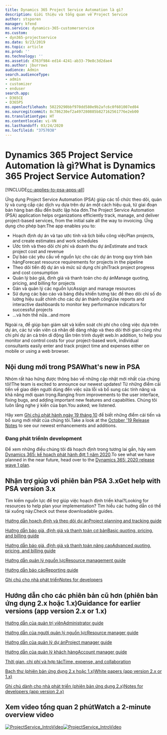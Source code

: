 ```yaml
---
title: Dynamics 365 Project Service Automation là gì?
description: Giới thiệu và tổng quan về Project Service
author: stsporen
manager: kfend
ms.service: dynamics-365-customerservice
ms.custom:
- dyn365-projectservice
ms.date: 9/23/2019
ms.topic: article
ms.prod: ''
ms.technology: ''
ms.assetid: d763f984-ed14-4241-ab33-79e8c3d2dae4
ms.author: jburrows
audience: Admin
search.audienceType:
- admin
- customizer
- enduser
search.app:
- D365CE
- D365PS
ms.openlocfilehash: 50229290bbf970dd580e9b2afc6c0f601007ed04
ms.sourcegitcommit: 8c786230ef2a497280885b827162561776e2eb00
ms.translationtype: HT
ms.contentlocale: vi-VN
ms.lasthandoff: 03/24/2020
ms.locfileid: "3757038"
---
```

# <a name="what-is-dynamics-365-project-service-automation"></a><span data-ttu-id="b5426-103">Dynamics 365 Project Service Automation là gì?</span><span class="sxs-lookup"><span data-stu-id="b5426-103">What is Dynamics 365 Project Service Automation?</span></span>

[!INCLUDE[cc-applies-to-psa-apps-all](../includes/cc-applies-to-psa-apps-all.md)]

<span data-ttu-id="b5426-104">Ứng dụng Project Service Automation (PSA) giúp các tổ chức theo dõi, quản lý và cung cấp các dịch vụ dựa trên dự án một cách hiệu quả, từ giai đoạn bán hàng ban đầu đến bước lập hóa đơn.</span><span class="sxs-lookup"><span data-stu-id="b5426-104">The Project Service Automation (PSA) application helps organizations efficiently track, manage, and deliver project-based services, from the initial sale all the way to invoicing.</span></span> <span data-ttu-id="b5426-105">Ứng dụng cho phép bạn:</span><span class="sxs-lookup"><span data-stu-id="b5426-105">The app enables you to:</span></span>

- <span data-ttu-id="b5426-106">Hoạch định dự án và tạo ước tính và lịch biểu công việc</span><span class="sxs-lookup"><span data-stu-id="b5426-106">Plan projects, and create estimates and work schedules</span></span>
- <span data-ttu-id="b5426-107">Ước tính và theo dõi chi phí và doanh thu dự án</span><span class="sxs-lookup"><span data-stu-id="b5426-107">Estimate and track project cost and revenue</span></span>
- <span data-ttu-id="b5426-108">Dự báo các yêu cầu về nguồn lực cho các dự án trong quy trình bán hàng</span><span class="sxs-lookup"><span data-stu-id="b5426-108">Forecast resource requirements for projects in the pipeline</span></span>
- <span data-ttu-id="b5426-109">Theo dõi tiến độ dự án và mức sử dụng chi phí</span><span class="sxs-lookup"><span data-stu-id="b5426-109">Track project progress and cost consumption</span></span>
- <span data-ttu-id="b5426-110">Quản lý báo giá, định giá và thanh toán cho dự án</span><span class="sxs-lookup"><span data-stu-id="b5426-110">Manage quoting, pricing, and billing for projects</span></span>
- <span data-ttu-id="b5426-111">Gán và quản lý các nguồn lực</span><span class="sxs-lookup"><span data-stu-id="b5426-111">Assign and manage resources</span></span>
- <span data-ttu-id="b5426-112">Sử dụng các báo cáo và bảng điều khiển tương tác để theo dõi chỉ số đo lường hiệu suất chính cho các dự án thành công</span><span class="sxs-lookup"><span data-stu-id="b5426-112">Use reports and interactive dashboards to monitor key performance indicators for successful projects</span></span>
- <span data-ttu-id="b5426-113">...và hơn thế nữa</span><span class="sxs-lookup"><span data-stu-id="b5426-113">...and more</span></span>

<span data-ttu-id="b5426-114">Ngoài ra, để giúp bạn giám sát và kiểm soát chi phí cho công việc dựa trên dự án, các tư vấn viên cá nhân dễ dàng nhập và theo dõi thời gian cũng như chi phí dự án cả trên di động lẫn trên trình duyệt web.</span><span class="sxs-lookup"><span data-stu-id="b5426-114">In addition, to help you monitor and control costs for your project-based work, individual consultants easily enter and track project time and expenses either on mobile or using a web browser.</span></span>

## <a name="whats-new-in-psa"></a><span data-ttu-id="b5426-115">Nội dung mới trong PSA</span><span class="sxs-lookup"><span data-stu-id="b5426-115">What's new in PSA</span></span>
<span data-ttu-id="b5426-116">Nhóm rất hào hứng được thông báo về những cập nhật mới nhất của chúng tôi!</span><span class="sxs-lookup"><span data-stu-id="b5426-116">The team is excited to announce our newest updates!</span></span> <span data-ttu-id="b5426-117">Từ những điểm cải tiến về giao diện người dùng đến việc sửa lỗi và bổ sung các tính năng và khả năng mới quan trọng.</span><span class="sxs-lookup"><span data-stu-id="b5426-117">Ranging from improvements to the user interface, fixing bugs, and adding important new features and capabilties.</span></span> <span data-ttu-id="b5426-118">Chúng tôi luôn lắng nghe ý kiến của bạn.</span><span class="sxs-lookup"><span data-stu-id="b5426-118">You asked; we listened.</span></span>

<span data-ttu-id="b5426-119">Hãy xem [Ghi chú phát hành ngày 19 tháng 10](https://docs.microsoft.com/dynamics365-release-plan/2019wave2/index) để biết những điểm cải tiến và bổ sung mới nhất của chúng tôi.</span><span class="sxs-lookup"><span data-stu-id="b5426-119">Take a look at the [October '19 Release Notes](https://docs.microsoft.com/dynamics365-release-plan/2019wave2/index) to see our newest enhancements and additions.</span></span>

### <a name="in-development"></a><span data-ttu-id="b5426-120">Đang phát triển</span><span class="sxs-lookup"><span data-stu-id="b5426-120">In development</span></span>
<span data-ttu-id="b5426-121">Để xem những điều chúng tôi đã hoạch định trong tương lai gần, hãy xem [Dynamics 365: kế hoạch phát hành đợt 1 năm 2020](https://docs.microsoft.com/dynamics365-release-plan/2020wave1/index).</span><span class="sxs-lookup"><span data-stu-id="b5426-121">To see what we have planned in the near future, head over to the [Dynamics 365: 2020 release wave 1 plan](https://docs.microsoft.com/dynamics365-release-plan/2020wave1/index).</span></span>

## <a name="get-help-with-psa-version-3x"></a><span data-ttu-id="b5426-122">Nhận trợ giúp với phiên bản PSA 3.x</span><span class="sxs-lookup"><span data-stu-id="b5426-122">Get help with PSA version 3.x</span></span>
<span data-ttu-id="b5426-123">Tìm kiếm nguồn lực để trợ giúp việc hoạch định triển khai?</span><span class="sxs-lookup"><span data-stu-id="b5426-123">Looking for resources to help plan your implementation?</span></span> <span data-ttu-id="b5426-124">Tìm hiểu các hướng dẫn có thể tải xuống này.</span><span class="sxs-lookup"><span data-stu-id="b5426-124">Check out these downloadable guides.</span></span>

 [<span data-ttu-id="b5426-125">Hướng dẫn hoạch định và theo dõi dự án</span><span class="sxs-lookup"><span data-stu-id="b5426-125">Project planning and tracking guide</span></span>](../project-service/implementation-guides/project-planning-tracking.md)

 [<span data-ttu-id="b5426-126">Hướng dẫn báo giá, định giá và thanh toán cơ bản</span><span class="sxs-lookup"><span data-stu-id="b5426-126">Basic quoting, pricing, and billing guide</span></span>](../project-service/implementation-guides/begin-quoting-pricing-billing.md)

 [<span data-ttu-id="b5426-127">Hướng dẫn báo giá, định giá và thanh toán nâng cao</span><span class="sxs-lookup"><span data-stu-id="b5426-127">Advanced quoting, pricing, and billing guide</span></span>](../project-service/implementation-guides/adv-quoting-pricing-billing.md)

 [<span data-ttu-id="b5426-128">Hướng dẫn quản lý nguồn lực</span><span class="sxs-lookup"><span data-stu-id="b5426-128">Resource management guide</span></span>](../project-service/implementation-guides/resource-management-guide.md)

 [<span data-ttu-id="b5426-129">Hướng dẫn báo cáo</span><span class="sxs-lookup"><span data-stu-id="b5426-129">Reporting guide</span></span>](../project-service/implementation-guides/reporting-guide.md)

 [<span data-ttu-id="b5426-130">Ghi chú cho nhà phát triển</span><span class="sxs-lookup"><span data-stu-id="b5426-130">Notes for developers</span></span>](../project-service/developer-guides/overview-dev-notes-v3.x.md)

## <a name="guidance-for-earlier-versions-app-version-2x-or-1x"></a><span data-ttu-id="b5426-131">Hướng dẫn cho các phiên bản cũ hơn (phiên bản ứng dụng 2.x hoặc 1.x)</span><span class="sxs-lookup"><span data-stu-id="b5426-131">Guidance for earlier versions (app version 2.x or 1.x)</span></span>
 [<span data-ttu-id="b5426-132">Hướng dẫn của quản trị viên</span><span class="sxs-lookup"><span data-stu-id="b5426-132">Administrator guide</span></span>](../project-service/admin-guide.md)

 [<span data-ttu-id="b5426-133">Hướng dẫn của người quản lý nguồn lực</span><span class="sxs-lookup"><span data-stu-id="b5426-133">Resource manager guide</span></span>](../project-service/resource-manager-guide.md)

 [<span data-ttu-id="b5426-134">Hướng dẫn của quản lý dự án</span><span class="sxs-lookup"><span data-stu-id="b5426-134">Project manager guide</span></span>](../project-service/project-manager-guide.md)

 [<span data-ttu-id="b5426-135">Hướng dẫn của quản lý khách hàng</span><span class="sxs-lookup"><span data-stu-id="b5426-135">Account manager guide</span></span>](../project-service/account-manager-guide.md)

 [<span data-ttu-id="b5426-136">Thời gian, chi phí và hợp tác</span><span class="sxs-lookup"><span data-stu-id="b5426-136">Time, expense, and collaboration</span></span>](../project-service/time-expense-collaboration-guide.md)

 [<span data-ttu-id="b5426-137">Bạch thư (phiên bản ứng dụng 2.x hoặc 1.x)</span><span class="sxs-lookup"><span data-stu-id="b5426-137">White papers (app version 2.x or 1.x)</span></span>](../project-service/white-papers.md)

 [<span data-ttu-id="b5426-138">Ghi chú dành cho nhà phát triển (phiên bản ứng dụng 2.x)</span><span class="sxs-lookup"><span data-stu-id="b5426-138">Notes for developers (app version 2.x)</span></span>](../project-service/developer-guides/add-custom-qoi-forms-v2.x.md)

 ## <a name="watch-a-2-minute-overview-video"></a><span data-ttu-id="b5426-139">Xem video tổng quan 2 phút</span><span class="sxs-lookup"><span data-stu-id="b5426-139">Watch a 2-minute overview video</span></span>
 <a name="heroArea"></a> <span data-ttu-id="b5426-140">[![ProjectService_IntroVideo](../project-service/media/project-service-intro-video.png "ProjectService_IntroVideo")](https://go.microsoft.com/fwlink/p/?LinkId=799457)</span><span class="sxs-lookup"><span data-stu-id="b5426-140">[![ProjectService_IntroVideo](../project-service/media/project-service-intro-video.png "ProjectService_IntroVideo")](https://go.microsoft.com/fwlink/p/?LinkId=799457)</span></span>


